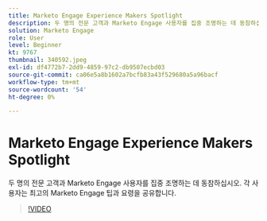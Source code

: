 ```yaml
---
title: Marketo Engage Experience Makers Spotlight
description: 두 명의 전문 고객과 Marketo Engage 사용자를 집중 조명하는 데 동참하십시오. 각 사용자는 최고의 Marketo Engage 팁과 요령을 공유합니다.
solution: Marketo Engage
role: User
level: Beginner
kt: 9767
thumbnail: 340592.jpeg
exl-id: df4772b7-2dd9-4859-97c2-db9507ecbd03
source-git-commit: ca06e5a8b1602a7bcfb83a43f529680a5a96bacf
workflow-type: tm+mt
source-wordcount: '54'
ht-degree: 0%

---
```


# Marketo Engage Experience Makers Spotlight

두 명의 전문 고객과 Marketo Engage 사용자를 집중 조명하는 데 동참하십시오. 각 사용자는 최고의 Marketo Engage 팁과 요령을 공유합니다.

>[!VIDEO](https://video.tv.adobe.com/v/340592/?quality=12&learn=on)
